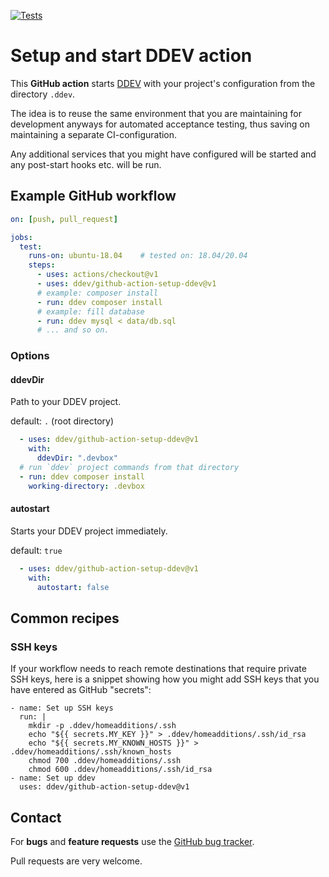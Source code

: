 [![Tests](https://github.com/ddev/github-action-setup-ddev/workflows/tests/badge.svg?event=push)](https://github.com/ddev/github-action-setup-ddev/actions)

# Setup and start DDEV action

This **GitHub action** starts [DDEV](https://github.com/drud/ddev/) with your project's configuration from the directory `.ddev`.

The idea is to reuse the same environment that you are maintaining for development anyways for automated acceptance testing, thus saving on maintaining a separate CI-configuration.

Any additional services that you might have configured will be started and any post-start hooks etc. will be run.

## Example GitHub workflow

```yaml
on: [push, pull_request]

jobs:
  test:
    runs-on: ubuntu-18.04    # tested on: 18.04/20.04
    steps:
      - uses: actions/checkout@v1
      - uses: ddev/github-action-setup-ddev@v1
      # example: composer install
      - run: ddev composer install
      # example: fill database
      - run: ddev mysql < data/db.sql
      # ... and so on.
```

### Options

#### ddevDir

Path to your DDEV project.

default: `.` (root directory)

```yaml
  - uses: ddev/github-action-setup-ddev@v1
    with:
      ddevDir: ".devbox"
  # run `ddev` project commands from that directory
  - run: ddev composer install
    working-directory: .devbox
```

#### autostart

Starts your DDEV project immediately.

default: `true`

```yaml
  - uses: ddev/github-action-setup-ddev@v1
    with:
      autostart: false
```

## Common recipes

### SSH keys

If your workflow needs to reach remote destinations that require private SSH keys, here is a snippet showing how you might add SSH keys that you have entered as GitHub "secrets":

```
- name: Set up SSH keys
  run: |
    mkdir -p .ddev/homeadditions/.ssh
    echo "${{ secrets.MY_KEY }}" > .ddev/homeadditions/.ssh/id_rsa
    echo "${{ secrets.MY_KNOWN_HOSTS }}" > .ddev/homeadditions/.ssh/known_hosts
    chmod 700 .ddev/homeadditions/.ssh
    chmod 600 .ddev/homeadditions/.ssh/id_rsa
- name: Set up ddev
  uses: ddev/github-action-setup-ddev@v1
```

## Contact

For **bugs** and **feature requests** use the [GitHub bug tracker](https://github.com/ddev/github-action-setup-ddev/issues).

Pull requests are very welcome.
